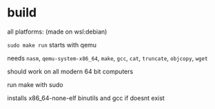 # build
all platforms: (made on wsl:debian)

```sudo make run```  starts with qemu

needs ``nasm``, ``qemu-system-x86_64``, ``make``, ``gcc``, ``cat``, ``truncate``, ``objcopy``, ``wget``

should work on all modern 64 bit computers

run make with sudo

installs x86_64-none-elf binutils and gcc if doesnt exist
